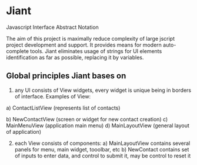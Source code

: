 Jiant
=====

Javascript Interface Abstract Notation

The aim of this project is maximally reduce complexity of large jscript project development and support. 
It provides means for modern auto-complete tools. Jiant eliminates usage of strings for UI elements identification
as far as possible, replacing it by variables.

Global principles Jiant bases on
------------------------------------------
1) any UI consists of View widgets, every widget is unique being in borders of interface. Examples of View:

  a) ContactListView (represents list of contacts)
  
  b) NewContactView (screen or widget for new contact creation)
  c) MainMenuView (application main menu)
  d) MainLayoutView (general layout of application)

2) each View consists of components:
  a) MainLayoutView contains several panels for menu, main widget, tooolbar, etc
  b) NewContact contains set of inputs to enter data, and control to submit it, may be control to reset it
